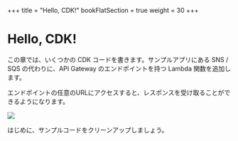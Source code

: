+++
title = "Hello, CDK!"
bookFlatSection = true
weight = 30
+++

# Hello, CDK!

この章では、いくつかの CDK コードを書きます。サンプルアプリにある SNS / SQS の代わりに、API Gateway のエンドポイントを持つ Lambda 関数を追加します。

エンドポイントの任意のURLにアクセスすると、レスポンスを受け取ることができるようになります。

![](/images/hello-arch.png)

はじめに、サンプルコードをクリーンアップしましょう。

